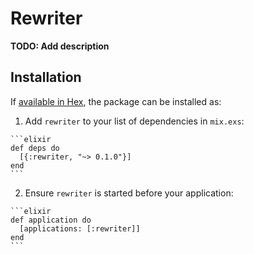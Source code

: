 # Rewriter

**TODO: Add description**

## Installation

If [available in Hex](https://hex.pm/docs/publish), the package can be installed as:

  1. Add `rewriter` to your list of dependencies in `mix.exs`:

    ```elixir
    def deps do
      [{:rewriter, "~> 0.1.0"}]
    end
    ```

  2. Ensure `rewriter` is started before your application:

    ```elixir
    def application do
      [applications: [:rewriter]]
    end
    ```

